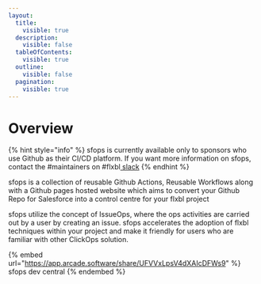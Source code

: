 ```yaml
---
layout:
  title:
    visible: true
  description:
    visible: false
  tableOfContents:
    visible: true
  outline:
    visible: false
  pagination:
    visible: true
---
```


# Overview

{% hint style="info" %}
sfops is currently available only to sponsors who use Github as their CI/CD platform. If you want more information on sfops, contact the #maintainers on #flxbl[ slack](https://www.launchpass.com/flxblio)
{% endhint %}

sfops is a collection of reusable Github Actions, Reusable Workflows along with a Github pages hosted website which aims to convert your Github Repo for Salesforce into a control centre for your flxbl project

sfops utilize the concept of IssueOps, where the ops activities are carried out by a user by creating an issue. sfops accelerates the adoption of flxbl techniques within your project and make it friendly for users who are familiar with other ClickOps solution.

{% embed url="https://app.arcade.software/share/UFVVxLpsV4dXAIcDFWs9" %}
sfops dev central
{% endembed %}

